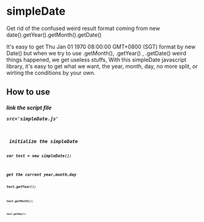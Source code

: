 simpleDate
==========

Get rid of the confused weird result format coming from new date().getYear().getMonth().getDate()

It's easy to get Thu Jan 01 1970 08:00:00 GMT+0800 (SGT) format by new Date()
but when we try to use .getMonth(), .getYear() , .getDate() weird things happened, we get useless stuffs, With this simpleDate javascript library, it's easy to get what we want, the year, month, day, no more split, or wirting the conditions by your own.

How to use
----------

<h5> link the script file

<code>src='simpleDate.js'

<h5> initialize the simpleDate

<code>var test = new simpleDate();

<h5>get the current year,month,day

<code>test.getYear();

<code>test.getMonth();

<code>test.getDay();
